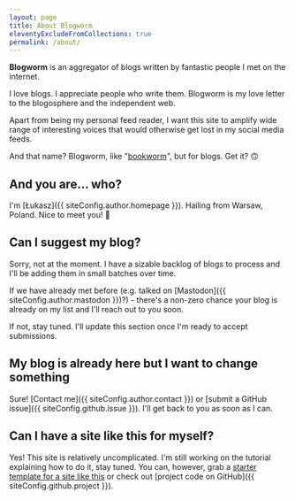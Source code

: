 ```yaml
---
layout: page
title: About Blogworm
eleventyExcludeFromCollections: true
permalink: /about/
---
```


**Blogworm** is an aggregator of blogs written by fantastic people I met on the internet.

I love blogs. I appreciate people who write them. Blogworm is my love letter to the blogosphere and the independent web.

Apart from being my personal feed reader, I want this site to amplify wide range of interesting voices that would otherwise get lost in my social media feeds.

And that name? Blogworm, like "[bookworm](https://dictionary.cambridge.org/dictionary/english/bookworm)", but for blogs. Get it? 🙃

## And you are... who?

I'm [Łukasz]({{ siteConfig.author.homepage }}). Hailing from Warsaw, Poland. Nice to meet you! 👋

## Can I suggest my blog?

Sorry, not at the moment. I have a sizable backlog of blogs to process and I'll be adding them in small batches over time.

If we have already met before (e.g. talked on [Mastodon]({{ siteConfig.author.mastodon }})?) - there's a non-zero chance your blog is already on my list and I'll reach out to you soon.

If not, stay tuned. I'll update this section once I'm ready to accept submissions.

## My blog is already here but I want to change something

Sure! [Contact me]({{ siteConfig.author.contact }}) or [submit a GitHub issue]({{ siteConfig.github.issue }}). I'll get back to you as soon as I can.

## Can I have a site like this for myself?

Yes! This site is relatively uncomplicated. I'm still working on the tutorial explaining how to do it, stay tuned. You can, however, grab a [starter template for a site like this](https://github.com/lwojcik/eleventy-template-multiplicity) or check out [project code on GitHub]({{ siteConfig.github.project }}).
